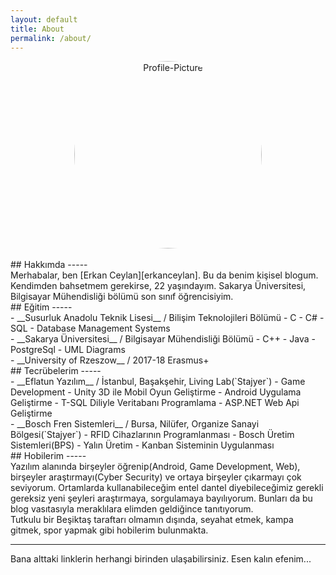 ```yaml
---
layout: default
title: About
permalink: /about/
---
```

<center>
<img style="height:300px;width:300px;border-radius: 50%;" src="https://user-images.githubusercontent.com/9788440/32659603-c2c1cc26-c61f-11e7-92df-0b7eda5de520.jpg" title="Profile-Picture" class="profile">
</center>
<br/>
## Hakkımda
-----
<br/>
Merhabalar, ben [Erkan Ceylan][erkanceylan]. Bu da benim kişisel blogum.
<br/>
Kendimden bahsetmem gerekirse, 22 yaşındayım. Sakarya Üniversitesi, Bilgisayar Mühendisliği bölümü son sınıf öğrencisiyim.  
<br/>
## Eğitim
-----  
<br/>
- __Susurluk Anadolu Teknik Lisesi__ / Bilişim Teknolojileri Bölümü
	- C
	- C#
	- SQL
	- Database Management Systems  
<br/>
- __Sakarya Üniversitesi__ / Bilgisayar Mühendisliği Bölümü
	- C++
	- Java
	- PostgreSql
	- UML Diagrams  
<br/>
- __University of Rzeszow__ / 2017-18 Erasmus+  
<br/>
## Tecrübelerim
-----
<br/>
- __Eflatun Yazılım__ / İstanbul, Başakşehir, Living Lab(`Stajyer`)
    - Game Development
	- Unity 3D ile Mobil Oyun Geliştirme
	- Android Uygulama Geliştirme
	- T-SQL Diliyle Veritabanı Programlama
	- ASP.NET Web Api Geliştirme
<br/>
- __Bosch Fren Sistemleri__ / Bursa, Nilüfer, Organize Sanayi Bölgesi(`Stajyer`)
	- RFID Cihazlarının Programlanması
	- Bosch Üretim Sistemleri(BPS)
	- Yalın Üretim
	- Kanban Sisteminin Uygulanması

<br/>
## Hobilerim
-----  
<br/>	
Yazılım alanında birşeyler öğrenip(Android, Game Development, Web), birşeyler araştırmayı(Cyber Security) ve ortaya birşeyler çıkarmayı çok seviyorum. Ortamlarda kullanabileceğim
entel dantel diyebileceğimiz gerekli gereksiz yeni şeyleri araştırmaya, sorgulamaya bayılıyorum. Bunları da bu blog vasıtasıyla
meraklılara elimden geldiğince tanıtıyorum.  
<br/>
Tutkulu bir Beşiktaş taraftarı olmamın dışında, seyahat etmek, kampa gitmek, spor yapmak gibi hobilerim bulunmakta.  
<br/>

***********

Bana alttaki linklerin herhangi birinden ulaşabilirsiniz. Esen kalın efenim...  
<div style="text-align:center;border-bottom:none;color:#b0b0b0;width:40px;height:40px;border-radius:50%;-o-border-radius:50%;-ms-border-radius:50%;-moz-border-radius:50%;-webkit-border-radius:50%;margin-top:30px}">
	
<a target="_blank" href="https://tr.linkedin.com/in/erkanceylan"><i class="fa fa-linkedin"></i></a>
<a target="_blank" href="https://github.com/erkanceylan"><i class="fa fa-github"></i></a>
<a target="_blank" href="https://facebook.com/erkanceylan.4"><i class="fa fa-facebook-square"></i></a>
<a target="_blank" href="https://twitter.com/erkan4ceylan"><i class="fa fa-twitter"></i></a>
<a target="_blank" href="https://medium.com/@erkanceylan"><i class="fa fa-medium"></i></a>
<a target="_blank" href="mailto:erkanceylan4@gmail.com"><i class="fa fa-envelope-o"></i></a>
<a target="_blank" href="https://pinterest.com/erkanceylan4"><i class="fa fa-pinterest"></i></a>

</div>
  

[erkanceylan]: https://erkanceylan.com
